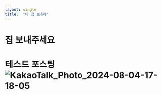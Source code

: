 ```yaml
---
layout: single
title:  "아 집 보내줘"
---
```


# 집 보내주세요

# 테스트 포스팅![KakaoTalk_Photo_2024-08-04-17-18-05](/Users/kcw/git_blog/zipgagosipu.github.io/Images/2024-08-04-first/KakaoTalk_Photo_2024-08-04-17-18-05.jpeg)
